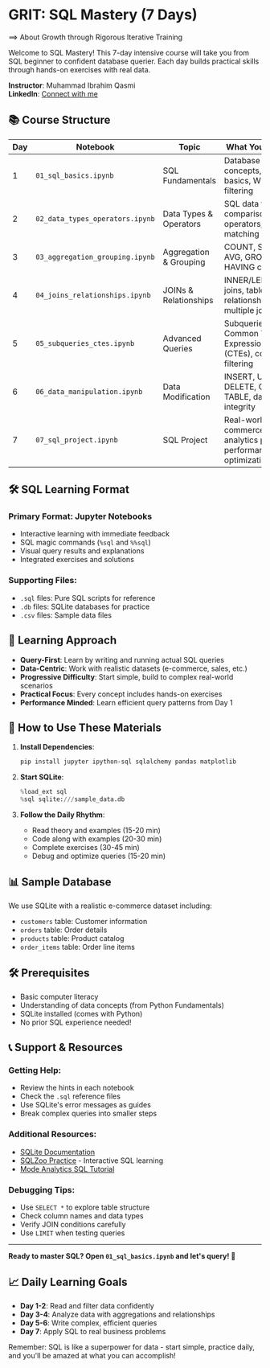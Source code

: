 # GRIT: SQL Mastery (7 Days)

==> About Growth through Rigorous Iterative Training

Welcome to SQL Mastery! This 7-day intensive course will take you from SQL beginner to confident database querier. Each day builds practical skills through hands-on exercises with real data.

**Instructor**: Muhammad Ibrahim Qasmi
<br>
**LinkedIn**: [Connect with me](https://www.linkedin.com/in/ibrahimqasmi313/)

## 📚 Course Structure

| Day | Notebook | Topic | What You'll Learn |
|-----|----------|-------|-------------------|
| 1 | `01_sql_basics.ipynb` | SQL Fundamentals | Database concepts, SELECT basics, WHERE filtering |
| 2 | `02_data_types_operators.ipynb` | Data Types & Operators | SQL data types, comparison/logical operators, pattern matching |
| 3 | `03_aggregation_grouping.ipynb` | Aggregation & Grouping | COUNT, SUM, AVG, GROUP BY, HAVING clauses |
| 4 | `04_joins_relationships.ipynb` | JOINs & Relationships | INNER/LEFT/RIGHT joins, table relationships, multiple joins |
| 5 | `05_subqueries_ctes.ipynb` | Advanced Queries | Subqueries, Common Table Expressions (CTEs), complex filtering |
| 6 | `06_data_manipulation.ipynb` | Data Modification | INSERT, UPDATE, DELETE, CREATE TABLE, data integrity |
| 7 | `07_sql_project.ipynb` | SQL Project | Real-world e-commerce analytics project, performance optimization |

## 🛠️ SQL Learning Format

### **Primary Format: Jupyter Notebooks**
- Interactive learning with immediate feedback
- SQL magic commands (`%sql` and `%%sql`)
- Visual query results and explanations
- Integrated exercises and solutions

### **Supporting Files:**
- `.sql` files: Pure SQL scripts for reference
- `.db` files: SQLite databases for practice
- `.csv` files: Sample data files

## 🎯 Learning Approach

- **Query-First**: Learn by writing and running actual SQL queries
- **Data-Centric**: Work with realistic datasets (e-commerce, sales, etc.)
- **Progressive Difficulty**: Start simple, build to complex real-world scenarios
- **Practical Focus**: Every concept includes hands-on exercises
- **Performance Minded**: Learn efficient query patterns from Day 1

## 📖 How to Use These Materials

1. **Install Dependencies**:
   ```bash
   pip install jupyter ipython-sql sqlalchemy pandas matplotlib
   ```

2. **Start SQLite**:
   ```python
   %load_ext sql
   %sql sqlite:///sample_data.db
   ```

3. **Follow the Daily Rhythm**:
   - Read theory and examples (15-20 min)
   - Code along with examples (20-30 min)
   - Complete exercises (30-45 min)
   - Debug and optimize queries (15-20 min)

## 📊 Sample Database

We use SQLite with a realistic e-commerce dataset including:
- `customers` table: Customer information
- `orders` table: Order details
- `products` table: Product catalog
- `order_items` table: Order line items

## 🛠️ Prerequisites

- Basic computer literacy
- Understanding of data concepts (from Python Fundamentals)
- SQLite installed (comes with Python)
- No prior SQL experience needed!

## 📞 Support & Resources

### **Getting Help:**
- Review the hints in each notebook
- Check the `.sql` reference files
- Use SQLite's error messages as guides
- Break complex queries into smaller steps

### **Additional Resources:**
- [SQLite Documentation](https://www.sqlite.org/docs.html)
- [SQLZoo Practice](https://sqlzoo.net/) - Interactive SQL learning
- [Mode Analytics SQL Tutorial](https://mode.com/sql-tutorial/)

### **Debugging Tips:**
- Use `SELECT *` to explore table structure
- Check column names and data types
- Verify JOIN conditions carefully
- Use `LIMIT` when testing queries

---

**Ready to master SQL? Open `01_sql_basics.ipynb` and let's query! 🚀**

## 📈 Daily Learning Goals

- **Day 1-2**: Read and filter data confidently
- **Day 3-4**: Analyze data with aggregations and relationships
- **Day 5-6**: Write complex, efficient queries
- **Day 7**: Apply SQL to real business problems

Remember: SQL is like a superpower for data - start simple, practice daily, and you'll be amazed at what you can accomplish!
